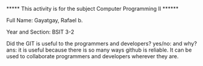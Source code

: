 ***** This activity is for the subject Computer Programming II ****** 

Full Name: Gayatgay, Rafael b. 

Year and Section: BSIT 3-2 

Did the GIT is useful to the programmers and developers? yes/no: and why?
ans: it is useful because there is so many ways github is reliable. It can be used to collaborate programmers and developers wherever they are.
